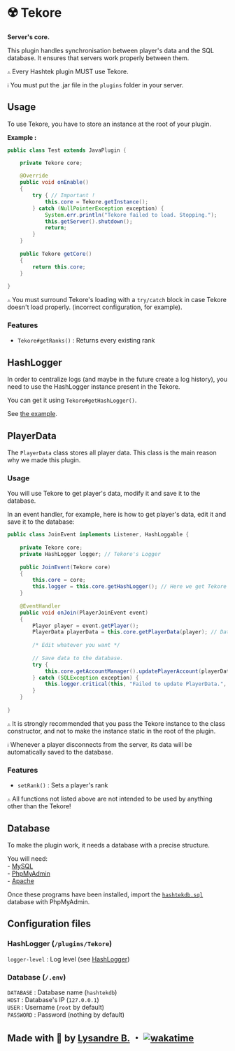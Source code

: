 # ☢️ ️Tekore

**Server's core.**

This plugin handles synchronisation between player's data and the SQL database.
It ensures that servers work properly between them.

`⚠️` Every Hashtek plugin MUST use Tekore.

`ℹ️` You must put the .jar file in the `plugins` folder in your server.

## Usage

To use Tekore, you have to store an instance at the root of your plugin.

**Example :**
```java
public class Test extends JavaPlugin {

    private Tekore core;
    
    @Override
    public void onEnable()
    {
        try { // Important !
            this.core = Tekore.getInstance();
        } catch (NullPointerException exception) {
            System.err.println("Tekore failed to load. Stopping.");
            this.getServer().shutdown();
            return;
        }
    }
    
    public Tekore getCore()
    {
        return this.core;
    }
    
}
```
`⚠️` You must surround Tekore's loading with a `try/catch` block in case Tekore doesn't load properly.
(incorrect configuration, for example).

### Features

* `Tekore#getRanks()` : Returns every existing rank

## HashLogger

In order to centralize logs (and maybe in the future create a log history), you need to use the HashLogger
instance present in the Tekore.

You can get it using `Tekore#getHashLogger()`.

See [the example](#utilisation-1).

## PlayerData

The `PlayerData` class stores all player data.
This class is the main reason why we made this plugin.

### Usage

You will use Tekore to get player's data, modify it and save it to the database.

In an event handler, for example, here is how to get player's data, edit it and save it to the database:

```java
public class JoinEvent implements Listener, HashLoggable {
    
    private Tekore core;
    private HashLogger logger; // Tekore's Logger
    
    public JoinEvent(Tekore core)
    {
        this.core = core;
        this.logger = this.core.getHashLogger(); // Here we get Tekore's logger
    }
    
    @EventHandler
    public void onJoin(PlayerJoinEvent event)
    {
        Player player = event.getPlayer();
        PlayerData playerData = this.core.getPlayerData(player); // Data fetching
        
        /* Edit whatever you want */
        
        // Save data to the database.
        try {
            this.core.getAccountManager().updatePlayerAccount(playerData);
        } catch (SQLException exception) {
            this.logger.critical(this, "Failed to update PlayerData.", exception);
        }
    }
    
}
```

`⚠️` It is strongly recommended that you pass the Tekore instance to the class constructor,
and not to make the instance static in the root of the plugin.

`ℹ️` Whenever a player disconnects from the server, its data will be automatically saved to the database.

### Features

* `setRank()` : Sets a player's rank

`⚠️` All functions not listed above are not intended to be used by anything other than the Tekore!

## Database

To make the plugin work, it needs a database with a precise structure.

You will need:\
\- [MySQL](https://www.mysql.com/)\
\- [PhpMyAdmin](https://www.phpmyadmin.net/)\
\- [Apache](https://httpd.apache.org/)

Once these programs have been installed, import the
[`hashtekdb.sql`](https://github.com/hashtek-mc/hashrc/blob/main/hashtekdb.sql)
database with PhpMyAdmin.

## Configuration files

### HashLogger (`/plugins/Tekore`)

`logger-level` : Log level (see [HashLogger](https://github.com/hashtek-mc/hashlogger/blob/main/README.md))

### Database (`/.env`)

`DATABASE` : Database name (`hashtekdb`)\
`HOST` : Database's IP (`127.0.0.1`)\
`USER` : Username (`root` by default)\
`PASSWORD` : Password (nothing by default)

## Made with 💜 by [Lysandre B.](https://github.com/Shuvlyy) ・ [![wakatime](https://wakatime.com/badge/user/2f50fe6c-0368-4bef-aa01-3a67193b63f8/project/018d5ee2-0b76-40e6-85c7-41444ac26120.svg)](https://wakatime.com/badge/user/2f50fe6c-0368-4bef-aa01-3a67193b63f8/project/018d5ee2-0b76-40e6-85c7-41444ac26120)